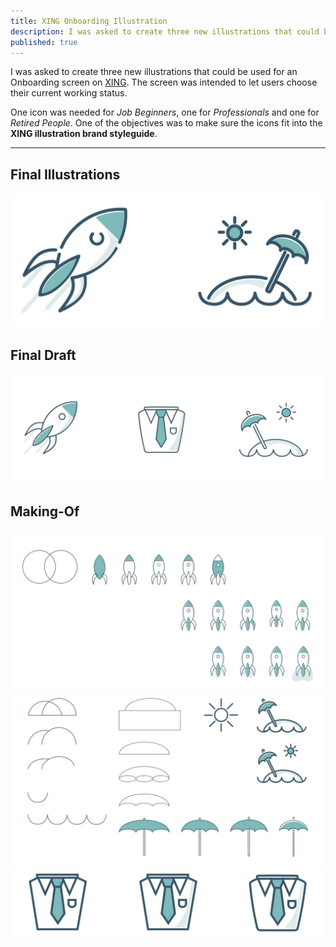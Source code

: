 ```yaml
---
title: XING Onboarding Illustration
description: I was asked to create three new illustrations that could be used for an Onboarding screen on XING.
published: true
---
```


<Row variant="bigLeft" marginBottom>

I was asked to create three new illustrations that could be used for an Onboarding screen on [XING](https://www.xing.com/). The screen was intended to let users choose their current working status.

One icon was needed for _Job Beginners_, one for _Professionals_ and one for _Retired People_. One of the objectives was to make sure the icons fit into the **XING illustration brand styleguide**.

</Row>

---

<Row variant="center" marginBottom>

## Final Illustrations

</Row>

<Row variant="fullsize" marginBottom>

![Final Illustrations](./images/xing-illustrations-final-illustrations.jpg)

</Row>

<Row variant="center" marginBottom>

## Final Draft

</Row>

<Row variant="fullsize" vertical="center" marginBottom>

![Final Draft](./images/xing-illustrations-final-draft.jpg)

</Row>

<Row variant="center" marginBottom>

## Making-Of

</Row>

<Row variant="fullsize" vertical="center" marginBottom>

![Making-Of Starter](./images/xing-illustrations-making-of-starter.jpg)
![Making-Of Retired](./images/xing-illustrations-making-of-retired.jpg)
![Making-Of Professional](./images/xing-illustrations-making-of-professional.jpg)

</Row>
